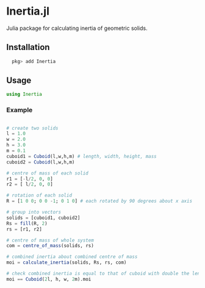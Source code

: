 # Inertia.jl
Julia package for calculating inertia of geometric solids.

## Installation
```julia
  pkg> add Inertia
```

## Usage
```julia
using Inertia
```

### Example
```julia

# create two solids
l = 1.0
w = 2.0
h = 3.0
m = 0.1
cuboid1 = Cuboid(l,w,h,m) # length, width, height, mass
cuboid2 = Cuboid(l,w,h,m)

# centre of mass of each solid
r1 = [-l/2, 0, 0]
r2 = [ l/2, 0, 0]

# rotation of each solid
R = [1 0 0; 0 0 -1; 0 1 0] # each rotated by 90 degrees about x axis

# group into vectors
solids = [cuboid1, cuboid2]
Rs = fill(R, 2)
rs = [r1, r2]

# centre of mass of whole system
com = centre_of_mass(solids, rs)

# combined inertia about combined centre of mass
moi = calculate_inertia(solids, Rs, rs, com)

# check combined inertia is equal to that of cuboid with double the length, double the mass and rotated by 90 degrees about x axis
moi == Cuboid(2l, h, w, 2m).moi

```

